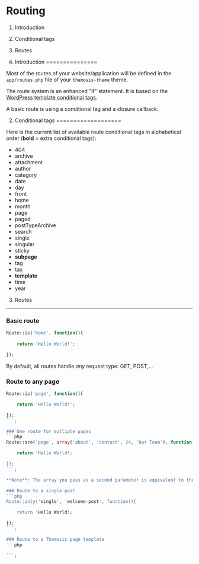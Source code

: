 Routing
=======

1. Introduction
2. Conditional tags
3. Routes

1. Introduction
===============

Most of the routes of your website/application will be defined in the `app/routes.php` file of your `themosis-theme` theme.

The route system is an enhanced "if" statement. It is based on the [WordPress template conditional tags](https://codex.wordpress.org/Conditional_Tags).

A basic route is using a conditional tag and a closure callback.

2. Conditional tags
===================

Here is the current list of available route conditional tags in alphabetical order (**bold** = extra conditional tags):

* 404
* archive
* attachment
* author
* category
* date
* day
* front
* home
* month
* page
* paged
* postTypeArchive
* search
* single
* singular
* sticky
* **subpage**
* tag
* tax
* **template**
* time
* year

3. Routes
---------

### Basic route
```php
Route::is('home', function(){
	
	return 'Hello World!';

});
```

By default, all routes handle _any_ request type: GET, POST,...

### Route to any page
```php
Route::is('page', function(){

	return 'Hello World!';

});
```;

### One route for mutliple pages
```php
Route::are('page', array('about', 'contact', 24, 'Our Team'), function(){

	return 'Hello World!;

});
```;

**Note**: The array you pass as a second parameter is equivalent to the one you pass when using the WordPress conditional tags.

### Route to a single post
```php
Route::only('single', 'welcome-post', function(){

	return 'Hello World!;

});
```;

### Route to a Themosis page template
```php

```;
